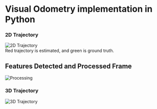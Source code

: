 # Visual Odometry implementation in Python

### 2D Trajectory 
![2D Trajectory](https://github.com/AROS-Vision-Group/visual-odometry-pipeline/blob/main/gifs/egomotion_axes_tilted45deg.gif?raw=true)  
Red trajectory is estimated, and green is ground truth.

## Features Detected and Processed Frame
![Processing](https://github.com/AROS-Vision-Group/visual-odometry-pipeline/blob/main/gifs/morphology_processed_frames.gif?raw=true)

### 3D Trajectory
![3D Trajectory](https://github.com/AROS-Vision-Group/visual-odometry-pipeline/blob/main/results/FAST-NONE-OpticalFlow/plots/3d_traj.png) 

